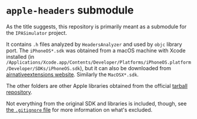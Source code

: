 # `apple-headers` submodule

As the title suggests, this repository is primarily meant as a submodule for the `IPASimulator` project.

It contains `.h` files analyzed by `HeadersAnalyzer` and used by `objc` library port.
The `iPhoneOS*.sdk` was obtained from a macOS machine with Xcode installed (in `/Applications/Xcode.app/Contents/Developer/Platforms/iPhoneOS.platform/Developer/SDKs/iPhoneOS.sdk`), but it can also be downloaded from [airnativeextensions website](http://resources.airnativeextensions.com/ios/).
Similarly the `MacOSX*.sdk`.

The other folders are other Apple libraries obtained from the official [tarball repository](https://opensource.apple.com/tarballs/).

Not everything from the original SDK and libraries is included, though, see [the `.gitignore` file](.gitignore) for more information on what's excluded.
